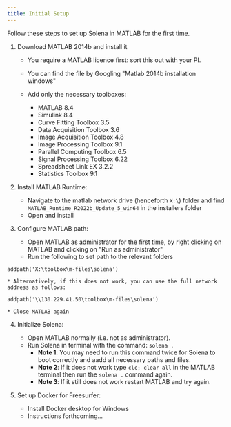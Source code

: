 ```yaml
---
title: Initial Setup
---
```


Follow these steps to set up Solena in MATLAB for the first time.

1. Download MATLAB 2014b and install it

    * You require a MATLAB licence first: sort this out with your PI.
    * You can find the file by Googling "Matlab 2014b installation windows"
    * Add only the necessary toolboxes:
    
        * MATLAB 8.4
        * Simulink 8.4
        * Curve Fitting Toolbox 3.5
        * Data Acquisition Toolbox 3.6
        * Image Acquisition Toolbox 4.8
        * Image Processing Toolbox 9.1
        * Parallel Computing Toolbox 6.5
        * Signal Processing Toolbox 6.22
        * Spreadsheet Link EX 3.2.2
        * Statistics Toolbox 9.1

2. Install MATLAB Runtime:
    * Navigate to the matlab network drive (henceforth `X:\`) folder and find `MATLAB_Runtime_R2022b_Update_5_win64` in the installers folder
    * Open and install

3. Configure MATLAB path:
    * Open MATLAB as administrator for the first time, by right clicking on MATLAB and clicking on "Run as administrator"
    * Run the following to set path to the relevant folders

```
addpath('X:\toolbox\m-files\solena')
```

    * Alternatively, if this does not work, you can use the full network address as follows:

```
addpath('\\130.229.41.50\toolbox\m-files\solena')
```

    * Close MATLAB again


4. Initialize Solena:

    * Open MATLAB normally (i.e. not as administrator). 
    * Run Solena in terminal with the command: `solena .` 
        * __Note 1__: You may need to run this command twice for Solena to boot correctly and aadd all necessary paths and files. 
        * __Note 2__: If it does not work type `clc; clear all` in the MATLAB terminal then run the `solena .`  command again. 
        * __Note 3__: If it still does not work restart MATLAB and try again. 

5. Set up Docker for Freesurfer:

    * Install Docker desktop for Windows
    * Instructions forthcoming...